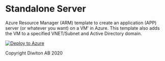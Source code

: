# Standalone Server
Azure Resource Manager (ARM) template to create an application (APP) server (or whatever you want) on a VM' in Azure. 
This template also adds the VM to a specified VNET/Subnet and Active Directory domain.

[![Deploy to Azure](https://aka.ms/deploytoazurebutton)](https://portal.azure.com/#create/Microsoft.Template/uri/https%3A%2F%2Fraw.githubusercontent.com%2FDiwitonAB%2Farm%2Fmaster%2Fapp%2Fapp-deployment.json)

Copyright Diwiton AB 2020
